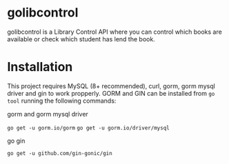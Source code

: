 # golibcontrol
golibcontrol is a Library Control API where you can control which books are available or check which student has lend the book.

# Installation
This project requires MySQL (8+ recommended), curl, gorm, gorm mysql driver and gin to work propperly.
GORM and GIN can be installed from `go tool` running the following commands:

gorm and gorm mysql driver

`go get -u gorm.io/gorm`
`go get -u gorm.io/driver/mysql`

go gin

`go get -u github.com/gin-gonic/gin`
